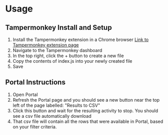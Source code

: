 # Usage

## Tampermonkey Install and Setup 
1. Install the Tampermonkey extension in a Chrome browser
[Link to Tampermonkey extension page](https://chrome.google.com/webstore/detail/tampermonkey/dhdgffkkebhmkfjojejmpbldmpobfkfo?hl=en)
2. Navigate to the Tampermonkey dashboard
3. In the top right, click the + button to create a new file
4. Copy the contents of index.js into your newly created file
5. Save

## Portal Instructions

1. Open Portal
2. Refresh the Portal page and you should see a new button near the top left of the page labelled: "Results to CSV"
3. Click this button and wait for the resulting activity to stop. You should see a csv file automatically download
4. That csv file will contain all the rows that were available in Portal, based on your filter criteria.
